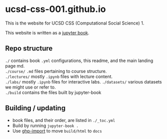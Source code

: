 # ucsd-css-001.github.io

This is the website for UCSD CSS (Computational Social Science) 1.  

This website is written as a [jupyter book](https://jupyterbook.org/intro.html).  

## Repo structure

`./` contains book `.yml` configurations, this readme, and the main landing page md.   
`./course/` `.md` files pertaining to course structure.  
`./lectures/` mostly `.ipynb` files with lecture content.   
`./labs/` mostly `.ipynb` files for interactive labs.
`./datasets/` various datasets we might use or refer to.  
`./build` contains the files built by jupyter-book


## Building / updating
- book files, and their order, are listed in `./_toc.yml`  
- Build by running  `jupyter-book .`  
- Use [ghp-import](https://jupyterbook.org/publish/gh-pages.html) to move `build/html` to `docs`  

